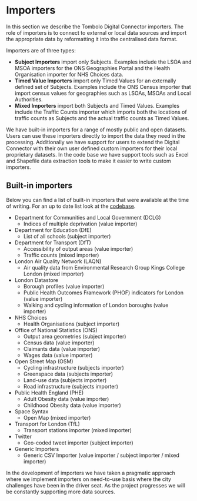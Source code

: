 # Importers

In this section we describe the Tombolo Digital Connector importers. The role of importers is to connect to external or local data sources and import the appropriate data by reformatting it into the centralised data format. 

Importers are of three types:

- __Subject Importers__ import only Subjects. Examples include the LSOA and MSOA importers for the ONS Geographies Portal and the Health Organisation importer for NHS Choices data.
- __Timed Value Importers__ import only Timed Values for an externally defined set of Subjects. Examples include the ONS Census importer that import census values for geographies such as LSOAs, MSOAs and Local Authorities.
- __Mixed Importers__ import both Subjects and Timed Values. Examples include the Traffic Counts importer which imports both the locations of traffic counts as Subjects and the actual traffic counts as Timed Values.


We have built-in importers for a range of mostly public and open datasets. Users can use these importers directly to import the data they need in the processing. Additionally we have support for users to extend the Digital Connector with their own user defined custom importers for their local proprietary datasets. In the code base we have support tools such as Excel and Shapefile data extraction tools to make it easier to write custom importers.

## Built-in importers
Below you can find a list of built-in importers that were available at the time of writing. For an up to date list look at the [codebase](https://github.com/FutureCitiesCatapult/TomboloDigitalConnector/tree/master/src/main/java/uk/org/tombolo/importer).

- Department for Communities and Local Government (DCLG)
  - Indices of multiple deprivation (value importer)
- Department for Education (DfE)
  - List of all schools (subject importer)
- Department for Transport (DfT)
  - Accessibility of output areas (value importer)
  - Traffic counts (mixed importer)
- London Air Quality Network (LAQN)
  - Air quality data from Environmental Research Group Kings College London (mixed importer)
- London Datastore
  - Borough profiles (value importer)
  - Public Health Outcomes Framework (PHOF) indicators for London (value importer)
  - Walking and cycling information of London boroughs (value importer)
- NHS Choices
  - Health Organisations (subject importer)
- Office of National Statistics (ONS)
  - Output area geometries (subject importer)
  - Census data (value importer)
  - Claimants data (value importer)
  - Wages data (value importer)
- Open Street Map (OSM)
  - Cycling infrastructure (subjects importer)
  - Greenspace data (subjects importer)
  - Land-use data (subjects importer)
  - Road infrastructure (subjects importer)
- Public Health England (PHE)
  - Adult Obesity data (value importer)
  - Childhood Obesity data (value importer)
- Space Syntax
  - Open Map (mixed importer)
- Transport for London (TfL)
  - Transport stations importer (mixed importer)
- Twitter
  - Geo-coded tweet importer (subject importer)
- Generic Importers
  - Generic CSV Importer (value importer / subject importer / mixed importer)

In the development of importers we have taken a pragmatic approach where we implement importers on need-to-use basis where the city challenges have been in the driver seat. As the project progresses we will be constantly supporting more data sources.
